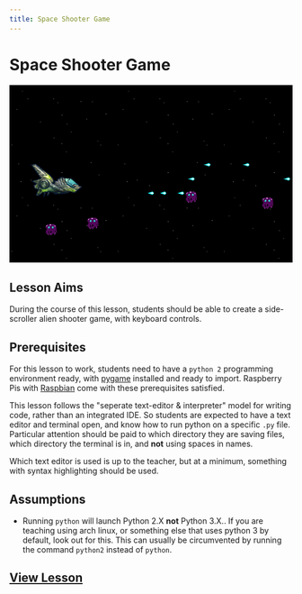 ```yaml
---
title: Space Shooter Game
---
```


# Space Shooter Game

<div style="text-align: center">
<img src="lesson/001.png" alt="Screenshot" />
</div>

## Lesson Aims

During the course of this lesson, students should be able to create a
side-scroller alien shooter game, with keyboard controls.

## Prerequisites

For this lesson to work, students need to have a `python 2` programming
environment ready, with [pygame](http://pygame.org/) installed and ready to
import. Raspberry Pis with [Raspbian](http://www.raspbian.org/) come with these
prerequisites satisfied.

This lesson follows the "seperate text-editor & interpreter" model for writing
code, rather than an integrated IDE. So students are expected to have a text
editor and terminal open, and know how to run python on a specific `.py` file.
Particular attention should be paid to which directory they are saving files,
which directory the terminal is in, and **not** using spaces in names.

Which text editor is used is up to the teacher, but at a minimum, something
with syntax highlighting should be used.

## Assumptions

* Running `python` will launch Python 2.X **not** Python 3.X.. If you are
  teaching using arch linux, or something else that uses python 3 by default,
  look out for this. This can usually be circumvented by running the command
  `python2` instead of `python`.

## [View Lesson](lesson/)
